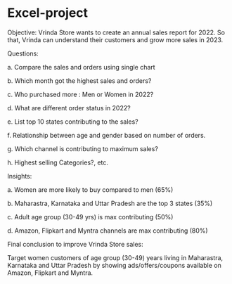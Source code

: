 # Excel-project

Objective: Vrinda Store wants to create an annual sales report for 2022. So that, Vrinda can understand their customers and grow more sales in 2023.

Questions:

a. Compare the sales and orders using single chart


b. Which month got the highest sales and orders?


c. Who purchased more : Men or Women in 2022?


d. What are different order status in 2022?


e. List top 10 states contributing to the sales?


f. Relationship between age and gender based on number of orders.


g. Which channel is contributing to maximum sales?


h. Highest selling Categories?, etc.


Insights:

a. Women are more likely to buy compared to men (65%)


b. Maharastra, Karnataka and Uttar Pradesh are the top 3 states (35%)

c. Adult age group (30-49 yrs) is max contributing (50%)

d. Amazon, Flipkart and Myntra channels are max contributing (80%)


Final conclusion to improve Vrinda Store sales:

Target women customers of age group (30-49) years living in Maharastra, Karnataka and Uttar Pradesh by showing ads/offers/coupons available on Amazon, Flipkart and Myntra.

